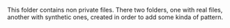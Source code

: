 This folder contains non private files. There two folders, one with real files, another with synthetic ones, created in order to add some kinda of pattern. 